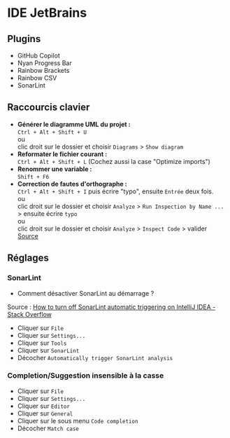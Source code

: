 # IDE JetBrains

## Plugins

- GitHub Copilot
- Nyan Progress Bar
- Rainbow Brackets
- Rainbow CSV
- SonarLint

## Raccourcis clavier

- **Générer le diagramme UML du projet :**  
  `Ctrl + Alt + Shift + U`  
  ou  
  clic droit sur le dossier et choisir `Diagrams` > `Show diagram`
- **Reformater le fichier courant :**  
  `Ctrl + Alt + Shift + L` (Cochez aussi la case "Optimize imports")
- **Renommer une variable :**  
  `Shift + F6`
- **Correction de fautes d'orthographe :**  
  `Ctrl + Alt + Shift + I` puis écrire "typo", ensuite `Entrée` deux fois.  
  ou  
  clic droit sur le dossier et choisir `Analyze` > `Run Inspection by Name ...` > ensuite écrire `typo`  
  ou  
  clic droit sur le dossier et choisir `Analyze` > `Inspect Code` > valider  
  [Source](https://intellij-support.jetbrains.com/hc/en-us/community/posts/206917175-Find-all-spelling-errors)

## Réglages

### SonarLint

- Comment désactiver SonarLint au démarrage ?

Source : [How to turn off SonarLint automatic triggering on IntelliJ IDEA - Stack Overflow][désactiver SonarLint]

- Cliquer sur `File`
- Cliquer sur `Settings...`
- Cliquer sur `Tools`
- Cliquer sur `SonarLint`
- Décocher `Automatically trigger SonarLint analysis`

### Completion/Suggestion insensible à la casse

- Cliquer sur `File`
- Cliquer sur `Settings...`
- Cliquer sur `Editor`
- Cliquer sur `General`
- Cliquer sur le sous menu `Code completion`
- Décocher `Match case`

<!-- Sources -->

[désactiver SonarLint]: https://stackoverflow.com/q/39175016

